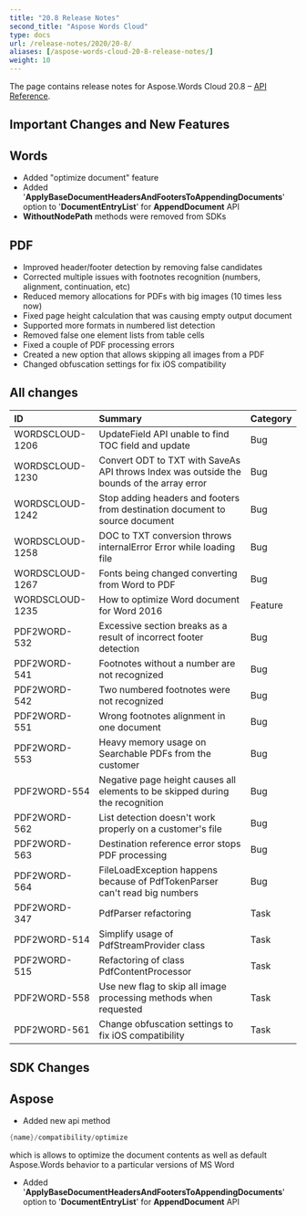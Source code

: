 ```yaml
---
title: "20.8 Release Notes"
second_title: "Aspose Words Cloud"
type: docs
url: /release-notes/2020/20-8/
aliases: [/aspose-words-cloud-20-8-release-notes/]
weight: 10
---
```


The page contains release notes for Aspose.Words Cloud 20.8 – [API Reference](https://apireference.aspose.cloud/words/).

## Important Changes and New Features

## Words

- Added "optimize document" feature
- Added '**ApplyBaseDocumentHeadersAndFootersToAppendingDocuments**' option to '**DocumentEntryList**' for **AppendDocument** API
- **WithoutNodePath** methods were removed from SDKs

## PDF

- Improved header/footer detection by removing false candidates
- Corrected multiple issues with footnotes recognition (numbers, alignment, continuation, etc)
- Reduced memory allocations for PDFs with big images (10 times less now)
- Fixed page height calculation that was causing empty output document
- Supported more formats in numbered list detection
- Removed false one element lists from table cells
- Fixed a couple of PDF processing errors
- Created a new option that allows skipping all images from a PDF
- Changed obfuscation settings for fix iOS compatibility

## All changes

|ID|Summary|Category|
| :- | :- | :- |
|WORDSCLOUD-1206|UpdateField API unable to find TOC field and update|Bug|
|WORDSCLOUD-1230|Convert ODT to TXT with SaveAs API throws Index was outside the bounds of the array error|Bug|
|WORDSCLOUD-1242|Stop adding headers and footers from destination document to source document|Bug|
|WORDSCLOUD-1258|DOC to TXT conversion throws internalError Error while loading file|Bug|
|WORDSCLOUD-1267|Fonts being changed converting from Word to PDF|Bug|
|WORDSCLOUD-1235|How to optimize Word document for Word 2016|Feature|
|PDF2WORD-532 |Excessive section breaks as a result of incorrect footer detection |Bug|
|PDF2WORD-541 |Footnotes without a number are not recognized |Bug|
|PDF2WORD-542 |Two numbered footnotes were not recognized |Bug |
|PDF2WORD-551 |Wrong footnotes alignment in one document |Bug|
|PDF2WORD-553 |Heavy memory usage on Searchable PDFs from the customer |Bug|
|PDF2WORD-554|Negative page height causes all elements to be skipped during the recognition|Bug|
|PDF2WORD-562 |List detection doesn't work properly on a customer's file |Bug|
|PDF2WORD-563 |Destination reference error stops PDF processing |Bug|
|PDF2WORD-564 |FileLoadException happens because of PdfTokenParser can't read big numbers |Bug|
|PDF2WORD-347 |PdfParser refactoring|Task|
|PDF2WORD-514|Simplify usage of PdfStreamProvider class|Task|
|PDF2WORD-515 |Refactoring of class PdfContentProcessor |Task|
|PDF2WORD-558|Use new flag to skip all image processing methods when requested|Task|
|PDF2WORD-561|Change obfuscation settings to fix iOS compatibility|Task|

## SDK Changes

## Aspose

- Added new api method

```JAVA
{name}/compatibility/optimize
```

which is allows to optimize the document contents as well as default Aspose.Words behavior to a particular versions of MS Word

- Added '**ApplyBaseDocumentHeadersAndFootersToAppendingDocuments**' option to '**DocumentEntryList**' for **AppendDocument** API

